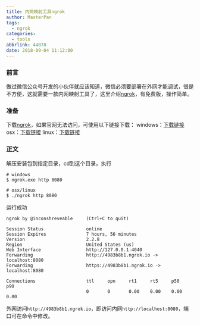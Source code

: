 ```yaml
---
title: 内网映射工具ngrok
author: MasterPan
tags:
  - ngrok
categories:
  - tools
abbrlink: 44878
date: 2018-09-04 11:12:00
---
```

### 前言
做过微信公众号开发的小伙伴就应该知道，微信必须要部署在外网才能调试，很是不方便，这就需要一款内网映射工具了，这里介绍[ngrok](https://ngrok.com)，有免费版，操作简单。
### 准备
下载[ngrok](https://ngrok.com/download)，如果官网无法访问，可使用以下链接下载：
windows：[下载链接](https://9527.blog/ngrok/windows/ngrok-stable-windows-386.zip)
osx：[下载链接](https://9527.blog/ngrok/osx/ngrok-stable-darwin-amd64.zip)
linux：[下载链接](https://9527.blog/ngrok/linux/ngrok-stable-linux-amd64.zip)
### 正文
解压安装包到指定目录，cd到这个目录，执行
``` shell
# windows
$ ngrok.exe http 8080

# osx/linux
$ ./ngrok http 8080
```
运行成功
``` shell
ngrok by @inconshreveable     (Ctrl+C to quit)

Session Status                online
Session Expires               7 hours, 56 minutes
Version                       2.2.8
Region                        United States (us)
Web Interface                 http://127.0.0.1:4040
Forwarding                    http://4983b8b1.ngrok.io -> localhost:8080
Forwarding                    https://4983b8b1.ngrok.io -> localhost:8080

Connections                   ttl     opn     rt1     rt5     p50     p90
                              0       0       0.00    0.00    0.00    0.00
```
外网访问`http://4983b8b1.ngrok.io`，即访问内网`http://localhost:8080`，端口可在命令中修改。